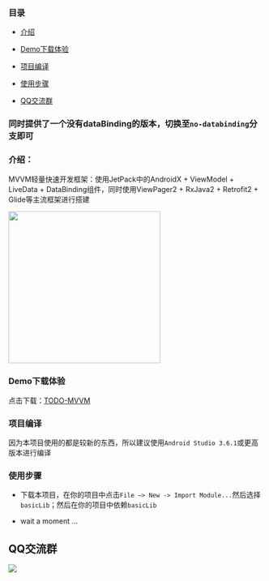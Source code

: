 ### 目录

- [介绍](#介绍)

- [Demo下载体验](#Demo下载体验)

- [项目编译](#项目编译)

- [使用步骤](#使用步骤)

- [QQ交流群](#QQ交流群)

### 同时提供了一个没有dataBinding的版本，切换至`no-databinding`分支即可

### 介绍：

MVVM轻量快速开发框架：使用JetPack中的AndroidX + ViewModel + LiveData +
DataBinding组件，同时使用ViewPager2 + RxJava2 + Retrofit2 +
Glide等主流框架进行搭建

<img src="https://img-blog.csdnimg.cn/2019040114344440.gif" width="300">

### Demo下载体验

点击下载：[TODO-MVVM](https://github.com/azhon/TODO-MVVM/releases/tag/databinding)


### 项目编译

 因为本项目使用的都是较新的东西，所以建议使用`Android Studio
 3.6.1`或更高版本进行编译

### 使用步骤

- 下载本项目，在你的项目中点击`File —> New -> Import Module...`然后选择`basicLib`；然后在你的项目中依赖`basicLib`

- wait a moment ...

## QQ交流群

<img src="https://github.com/azhon/TODO-MVVM/blob/master/img/qq_group.png"/>

